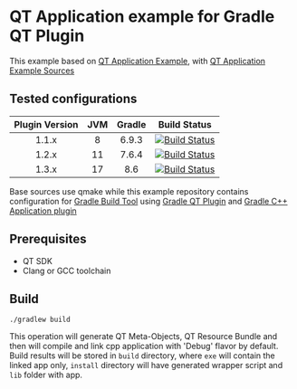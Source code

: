 # QT Application example for Gradle QT Plugin
This example based on [QT Application Example](https://doc.qt.io/qt-5/qtwidgets-mainwindows-application-example.html),
with [QT Application Example Sources](https://code.qt.io/cgit/qt/qtbase.git/tree/examples/widgets/mainwindows/application?h=5.15)

## Tested configurations
| Plugin Version | JVM | Gradle |                                                                                                               Build Status                                                                                                                |
|:--------------:|:---:|:------:|:-----------------------------------------------------------------------------------------------------------------------------------------------------------------------------------------------------------------------------------------:|
|     1.1.x      |  8  | 6.9.3  |  [![Build Status](https://github.com/axmetishe/gradle-qt-application-example/actions/workflows/build.yml/badge.svg?branch=java-8)](https://github.com/axmetishe/gradle-qt-application-example/actions/workflows/build.yml?branch=java-8)  |
|     1.2.x      | 11  | 7.6.4  | [![Build Status](https://github.com/axmetishe/gradle-qt-application-example/actions/workflows/build.yml/badge.svg?branch=java-11)](https://github.com/axmetishe/gradle-qt-application-example/actions/workflows/build.yml?branch=java-11) |
|     1.3.x      | 17  |  8.6   | [![Build Status](https://github.com/axmetishe/gradle-qt-application-example/actions/workflows/build.yml/badge.svg?branch=java-17)](https://github.com/axmetishe/gradle-qt-application-example/actions/workflows/build.yml?branch=java-17) |

Base sources use qmake while this example repository contains configuration for [Gradle Build Tool](https://gradle.org/)
using [Gradle QT Plugin](https://github.com/axmetishe/gradle-qt-plugin)
and [Gradle C++ Application plugin](https://docs.gradle.org/current/userguide/cpp_application_plugin.html)

## Prerequisites
- QT SDK
- Clang or GCC toolchain

## Build
```shell
./gradlew build
```
This operation will generate QT Meta-Objects, QT Resource Bundle and then will compile and link cpp application
with 'Debug' flavor by default.
Build results will be stored in `build` directory, where `exe` will contain the linked app only, `install` directory
will have generated wrapper script and `lib` folder with app.
